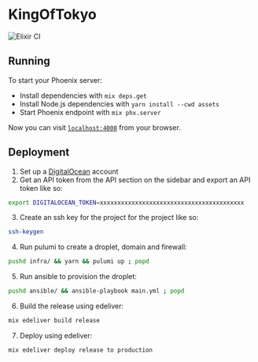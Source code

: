 # KingOfTokyo

![Elixir CI](https://github.com/dkarter/king_of_tokyo/workflows/Elixir%20CI/badge.svg)

## Running

To start your Phoenix server:

  * Install dependencies with `mix deps.get`
  * Install Node.js dependencies with `yarn install --cwd assets`
  * Start Phoenix endpoint with `mix phx.server`

Now you can visit [`localhost:4000`](http://localhost:4000) from your browser.

## Deployment

1. Set up a [DigitalOcean](https://m.do.co/c/8cd5d34769f8) account
2. Get an API token from the API section on the sidebar and export an API token like so:

```bash
export DIGITALOCEAN_TOKEN=xxxxxxxxxxxxxxxxxxxxxxxxxxxxxxxxxxxxxxxxx
```

3. Create an ssh key for the project for the project like so:

```bash
ssh-keygen
```

4. Run pulumi to create a droplet, domain and firewall:

```bash
pushd infra/ && yarn && pulumi up ; popd
```

5. Run ansible to provision the droplet:

```bash
pushd ansible/ && ansible-playbook main.yml ; popd
```

6. Build the release using edeliver:

```bash
mix edeliver build release
```

7. Deploy using edeliver:

```bash
mix edeliver deploy release to production
```
